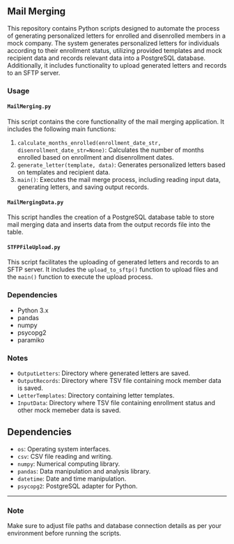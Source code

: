 ## Mail Merging

This repository contains Python scripts designed to automate the process of generating personalized letters for enrolled and disenrolled members in a mock company. 
The system generates personalized letters for individuals according to their enrollment status, utilizing provided templates and mock recipient data and records relevant data into a PostgreSQL database. 
Additionally, it includes functionality to upload generated letters and records to an SFTP server.

### Usage

#### `MailMerging.py`
This script contains the core functionality of the mail merging application. It includes the following main functions:

1. `calculate_months_enrolled(enrollment_date_str, disenrollment_date_str=None)`: Calculates the number of months enrolled based on enrollment and disenrollment dates.
2. `generate_letter(template, data)`: Generates personalized letters based on templates and recipient data.
3. `main()`: Executes the mail merge process, including reading input data, generating letters, and saving output records.

#### `MailMergingData.py`
This script handles the creation of a PostgreSQL database table to store mail merging data and inserts data from the output records file into the table.

#### `STFPFileUpload.py`
This script facilitates the uploading of generated letters and records to an SFTP server. It includes the `upload_to_sftp()` function to upload files and the `main()` function to execute the upload process.

### Dependencies
- Python 3.x
- pandas
- numpy
- psycopg2
- paramiko

### Notes

- `OutputLetters`: Directory where generated letters are saved.
- `OutputRecords`: Directory where TSV file containing mock member data is saved.
- `LetterTemplates`: Directory containing letter templates.
- `InputData`: Directory where TSV file containing enrollment status and other mock memeber data is saved.

## Dependencies
- `os`: Operating system interfaces.
- `csv`: CSV file reading and writing.
- `numpy`: Numerical computing library.
- `pandas`: Data manipulation and analysis library.
- `datetime`: Date and time manipulation.
- `psycopg2`: PostgreSQL adapter for Python.

*** 

### Note
Make sure to adjust file paths and database connection details as per your environment before running the scripts.
